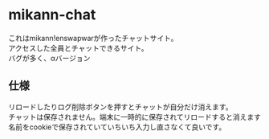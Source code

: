 # mikann-chat

これはmikann!enswapwarが作ったチャットサイト。  
アクセスした全員とチャットできるサイト。  
バグが多く、αバージョン

## 仕様

リロードしたりログ削除ボタンを押すとチャットが自分だけ消えます。  
チャットは保存されません。端末に一時的に保存されてリロードすると消えます  
名前をcookieで保存されていていちいち入力し直さなくて良いです。  
